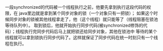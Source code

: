一段synchronized的代码被一个线程执行之前，他要先拿到执行这段代码的权限，在 java里边就是拿到某个同步对象的锁（一个对象只有一把锁）； 如果这个时候同步对象的锁被其他线程拿走了，他（这个线程）就只能等了（线程阻塞在锁池 等待队列中）。 取到锁后，他就开始执行同步代码(被synchronized修饰的代码）；线程执行完同步代码后马上就把锁还给同步对象，其他在锁池中 等待的某个线程就可以拿到锁执行同步代码了。这样就保证了同步代码在统一时刻只有一个线程在执行。
